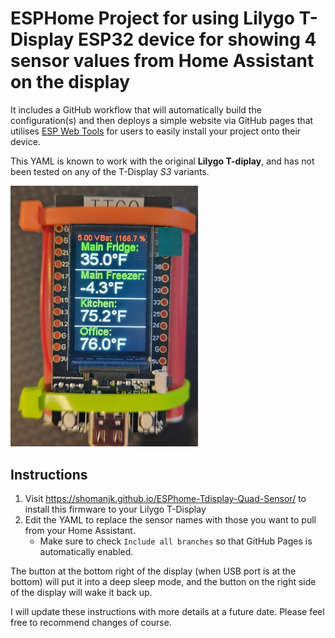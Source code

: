 # ESPHome Project for using Lilygo T-Display ESP32 device for showing 4 sensor values from Home Assistant on the display

It includes a GitHub workflow that will automatically build the configuration(s) and then deploys a simple 
website via GitHub pages that utilises [ESP Web Tools](https://esphome.github.io/esp-web-tools/) for users to 
easily install your project onto their device.

This YAML is known to work with the original **Lilygo T-diplay**, and has not been tested on any of the T-Display *S3* variants.

<img src="https://github.com/shomanjk/ESPhome-Tdisplay-Quad-Sensor/blob/main/QuadSensor-Tdisplay.jpg?raw=true" alt="Quad Sensor Display screenshot" width="300"/>
 
## Instructions

1. Visit https://shomanjk.github.io/ESPhome-Tdisplay-Quad-Sensor/ to install this firmware to your Lilygo T-Display
2. Edit the YAML to replace the sensor names with those you want to pull from your Home Assistant.
   - Make sure to check `Include all branches` so that GitHub Pages is automatically enabled.
  
The button at the bottom right of the display (when USB port is at the bottom) will put it into a deep sleep mode, and the button on the right side of the display will wake it back up.

I will update these instructions with more details at a future date.  Please feel free to recommend changes of course.

